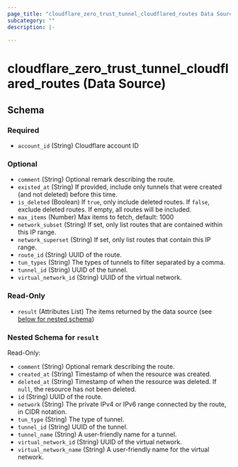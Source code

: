 ```yaml
---
page_title: "cloudflare_zero_trust_tunnel_cloudflared_routes Data Source - Cloudflare"
subcategory: ""
description: |-
  
---
```


# cloudflare_zero_trust_tunnel_cloudflared_routes (Data Source)




<!-- schema generated by tfplugindocs -->
## Schema

### Required

- `account_id` (String) Cloudflare account ID

### Optional

- `comment` (String) Optional remark describing the route.
- `existed_at` (String) If provided, include only tunnels that were created (and not deleted) before this time.
- `is_deleted` (Boolean) If `true`, only include deleted routes. If `false`, exclude deleted routes. If empty, all routes will be included.
- `max_items` (Number) Max items to fetch, default: 1000
- `network_subset` (String) If set, only list routes that are contained within this IP range.
- `network_superset` (String) If set, only list routes that contain this IP range.
- `route_id` (String) UUID of the route.
- `tun_types` (String) The types of tunnels to filter separated by a comma.
- `tunnel_id` (String) UUID of the tunnel.
- `virtual_network_id` (String) UUID of the virtual network.

### Read-Only

- `result` (Attributes List) The items returned by the data source (see [below for nested schema](#nestedatt--result))

<a id="nestedatt--result"></a>
### Nested Schema for `result`

Read-Only:

- `comment` (String) Optional remark describing the route.
- `created_at` (String) Timestamp of when the resource was created.
- `deleted_at` (String) Timestamp of when the resource was deleted. If `null`, the resource has not been deleted.
- `id` (String) UUID of the route.
- `network` (String) The private IPv4 or IPv6 range connected by the route, in CIDR notation.
- `tun_type` (String) The type of tunnel.
- `tunnel_id` (String) UUID of the tunnel.
- `tunnel_name` (String) A user-friendly name for a tunnel.
- `virtual_network_id` (String) UUID of the virtual network.
- `virtual_network_name` (String) A user-friendly name for the virtual network.


